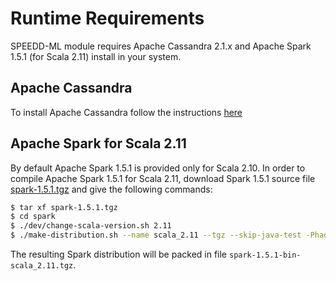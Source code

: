 # Runtime Requirements

SPEEDD-ML module requires Apache Cassandra 2.1.x and Apache Spark 1.5.1 (for Scala 2.11) install in your system.

## Apache Cassandra
To install Apache Cassandra follow the instructions [here](http://wiki.apache.org/cassandra/GettingStarted)

## Apache Spark for Scala 2.11
By default Apache Spark 1.5.1 is provided only for Scala 2.10. In order to compile Apache Spark 1.5.1 for Scala 2.11, 
download Spark 1.5.1 source file [spark-1.5.1.tgz](http://spark.apache.org/downloads.html) and give the following commands:
```bash
$ tar xf spark-1.5.1.tgz
$ cd spark
$ ./dev/change-scala-version.sh 2.11
$ ./make-distribution.sh --name scala_2.11 --tgz --skip-java-test -Phadoop-2.4 -Pyarn -Dscala-2.11
```
The resulting Spark distribution will be packed in file `spark-1.5.1-bin-scala_2.11.tgz`.
